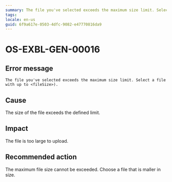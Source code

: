 ```yaml
---
summary: The file you've selected exceeds the maximum size limit. Select a file with up to <fileSize>). 
tags:
locale: en-us
guid: 6f9a617e-0503-4dfc-9082-e47770816da9
---
```


# OS-EXBL-GEN-00016

## Error message

`The file you've selected exceeds the maximum size limit. Select a file with up to <fileSize>).`

## Cause

The size of the file exceeds the defined limit.

## Impact

The file is too large to upload. 

## Recommended action

The maximum file size cannot be exceeded. Choose a file that is maller in size.
